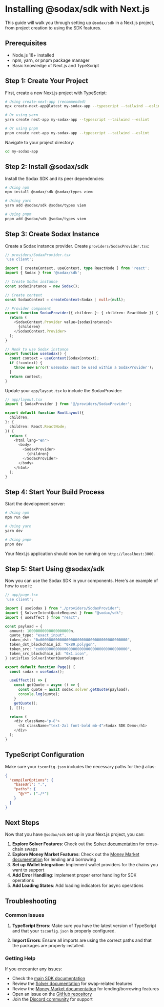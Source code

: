 # Installing @sodax/sdk with Next.js

This guide will walk you through setting up `@sodax/sdk` in a Next.js project, from project creation to using the SDK features.

## Prerequisites

- Node.js 18+ installed
- npm, yarn, or pnpm package manager
- Basic knowledge of Next.js and TypeScript

## Step 1: Create Your Project

First, create a new Next.js project with TypeScript:

```bash
# Using create-next-app (recommended)
npx create-next-app@latest my-sodax-app --typescript --tailwind --eslint

# Or using yarn
yarn create next-app my-sodax-app --typescript --tailwind --eslint

# Or using pnpm
pnpm create next-app my-sodax-app --typescript --tailwind --eslint
```

Navigate to your project directory:

```bash
cd my-sodax-app
```

## Step 2: Install @sodax/sdk

Install the Sodax SDK and its peer dependencies:

```bash
# Using npm
npm install @sodax/sdk @sodax/types viem

# Using yarn
yarn add @sodax/sdk @sodax/types viem

# Using pnpm
pnpm add @sodax/sdk @sodax/types viem
```

## Step 3: Create Sodax Instance


Create a Sodax instance provider. Create `providers/SodaxProvider.tsx`:

```typescript
// providers/SodaxProvider.tsx
'use client';

import { createContext, useContext, type ReactNode } from 'react';
import { Sodax } from '@sodax/sdk';

// Create Sodax instance
const sodaxInstance = new Sodax();

// Create context
const SodaxContext = createContext<Sodax | null>(null);

// Provider component
export function SodaxProvider({ children }: { children: ReactNode }) {
  return (
    <SodaxContext.Provider value={sodaxInstance}>
      {children}
    </SodaxContext.Provider>
  );
}

// Hook to use Sodax instance
export function useSodax() {
  const context = useContext(SodaxContext);
  if (!context) {
    throw new Error('useSodax must be used within a SodaxProvider');
  }
  return context;
}
```

Update your `app/layout.tsx` to include the SodaxProvider:

```typescript
// app/layout.tsx
import { SodaxProvider } from '@/providers/SodaxProvider';

export default function RootLayout({
  children,
}: {
  children: React.ReactNode;
}) {
  return (
    <html lang="en">
      <body>
        <SodaxProvider>
          {children}
        </SodaxProvider>
      </body>
    </html>
  );
}
```

## Step 4: Start Your Build Process

Start the development server:

```bash
# Using npm
npm run dev

# Using yarn
yarn dev

# Using pnpm
pnpm dev
```

Your Next.js application should now be running on `http://localhost:3000`.

## Step 5: Start Using @sodax/sdk

Now you can use the Sodax SDK in your components. Here's an example of how to use it:

```typescript
// app/page.tsx
'use client';

import { useSodax } from "./providers/SodaxProvider";
import { SolverIntentQuoteRequest } from "@sodax/sdk";
import { useEffect } from "react";

const payload = {
  amount: 10000000000000000000n,
  quote_type: "exact_input",
  token_dst: "0x0000000000000000000000000000000000000000",
  token_dst_blockchain_id: "0x89.polygon",
  token_src: "cx0000000000000000000000000000000000000000",
  token_src_blockchain_id: "0x1.icon",
} satisfies SolverIntentQuoteRequest

export default function Page() {
  const sodax = useSodax();

  useEffect(() => {
    const getQuote = async () => {
      const quote = await sodax.solver.getQuote(payload);
      console.log(quote);
    }
    getQuote();
  }, []);

  return (
    <div className="p-8">
      <h1 className="text-2xl font-bold mb-4">Sodax SDK Demo</h1>
    </div>
  );
}

```


## TypeScript Configuration

Make sure your `tsconfig.json` includes the necessary paths for the `@` alias:

```json
{
  "compilerOptions": {
    "baseUrl": ".",
    "paths": {
      "@/*": ["./*"]
    }
  }
}
```

## Next Steps

Now that you have `@sodax/sdk` set up in your Next.js project, you can:

1. **Explore Solver Features**: Check out the [Solver documentation](./SOLVER.md) for cross-chain swaps
2. **Explore Money Market Features**: Check out the [Money Market documentation](./MONEY_MARKET.md) for lending and borrowing
3. **Set up Wallet Integration**: Implement wallet providers for the chains you want to support
4. **Add Error Handling**: Implement proper error handling for SDK operations
5. **Add Loading States**: Add loading indicators for async operations

## Troubleshooting

### Common Issues

1. **TypeScript Errors**: Make sure you have the latest version of TypeScript and that your `tsconfig.json` is properly configured.

2. **Import Errors**: Ensure all imports are using the correct paths and that the packages are properly installed.

### Getting Help

If you encounter any issues:

- Check the [main SDK documentation](../../README.md)
- Review the [Solver documentation](../SOLVER.md) for swap-related features
- Review the [Money Market documentation](../MONEY_MARKET.md) for lending/borrowing features
- Open an issue on the [GitHub repository](https://github.com/icon-project/sodax-frontend/issues)
- Join the [Discord community](https://discord.gg/xM2Nh4S6vN) for support